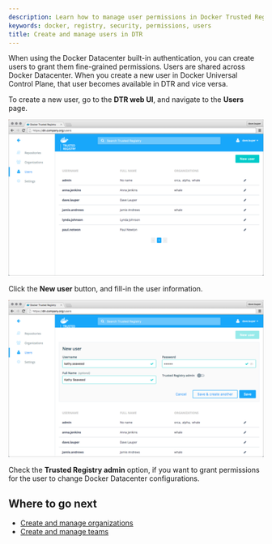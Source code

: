 ```yaml
---
description: Learn how to manage user permissions in Docker Trusted Registry.
keywords: docker, registry, security, permissions, users
title: Create and manage users in DTR
---
```


<!-- TODO: review page for v2.2 -->

When using the Docker Datacenter built-in authentication, you can create users
to grant them fine-grained permissions.
Users are shared across Docker Datacenter. When you create a new user in
Docker Universal Control Plane, that user becomes available in DTR and vice
versa.

To create a new user, go to the **DTR web UI**, and navigate to the **Users**
page.

![](../images/create-manage-users-1.png)

Click the **New user** button, and fill-in the user information.

![](../images/create-manage-users-2.png)

Check the **Trusted Registry admin** option, if you want to grant permissions
for the user to change Docker Datacenter configurations.

## Where to go next

* [Create and manage organizations](create-and-manage-orgs.md)
* [Create and manage teams](create-and-manage-teams.md)
